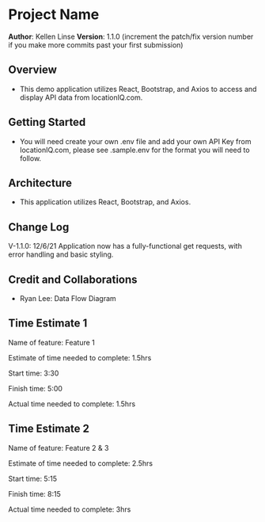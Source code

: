# Project Name

**Author**: Kellen Linse
**Version**: 1.1.0 (increment the patch/fix version number if you make more commits past your first submission)

## Overview
- This demo application utilizes React, Bootstrap, and Axios to access and display API data from locationIQ.com.
<!-- Provide a high level overview of what this application is and why you are building it, beyond the fact that it's an assignment for this class. (i.e. What's your problem domain?) -->

## Getting Started
- You will need create your own .env file and add your own API Key from locationIQ.com, please see .sample.env for the format you will need to follow.
<!-- What are the steps that a user must take in order to build this app on their own machine and get it running? -->

## Architecture
- This application utilizes React, Bootstrap, and Axios.
<!-- Provide a detailed description of the application design. What technologies (languages, libraries, etc) you're using, and any other relevant design information. -->

## Change Log

V-1.1.0: 12/6/21  Application now has a fully-functional get requests, with error handling and basic styling.
<!-- Use this area to document the iterative changes made to your application as each feature is successfully implemented. Use time stamps. Here's an example:

01-01-2001 4:59pm - Application now has a fully-functional express server, with a GET route for the location resource. -->

## Credit and Collaborations
- Ryan Lee: Data Flow Diagram
<!-- Give credit (and a link) to other people or resources that helped you build this application. -->

## Time Estimate 1

Name of feature: Feature 1

Estimate of time needed to complete: 1.5hrs

Start time: 3:30

Finish time: 5:00

Actual time needed to complete: 1.5hrs

## Time Estimate 2

Name of feature: Feature 2 & 3

Estimate of time needed to complete: 2.5hrs

Start time: 5:15

Finish time: 8:15

Actual time needed to complete: 3hrs
